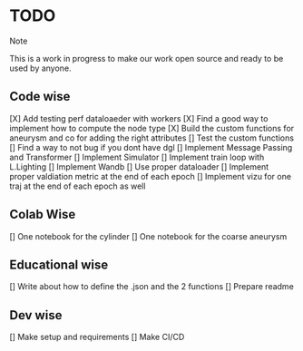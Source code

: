 # TODO

> [!NOTE]  
> This is a work in progress to make our work open source and ready to be used by anyone.

## Code wise

[X] Add testing perf dataloaeder with workers
[X] Find a good way to implement how to compute the node type
[X] Build the custom functions for aneurysm and co for adding the right attributes
[] Test the custom functions
[] Find a way to not bug if you dont have dgl
[] Implement Message Passing and Transformer
[] Implement Simulator
[] Implement train loop with L.Lighting
[] Implement Wandb
[] Use proper dataloader
[] Implement proper valdiation metric at the end of each epoch
[] Implement vizu for one traj at the end of each epoch as well

## Colab Wise

[] One notebook for the cylinder
[] One notebook for the coarse aneurysm

## Educational wise

[] Write about how to define the .json and the 2 functions
[] Prepare readme

## Dev wise

[] Make setup and requirements
[] Make CI/CD